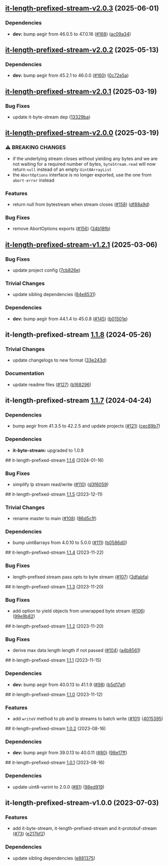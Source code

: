 ## [it-length-prefixed-stream-v2.0.3](https://github.com/achingbrain/it/compare/it-length-prefixed-stream-2.0.2...it-length-prefixed-stream-2.0.3) (2025-06-01)

### Dependencies

* **dev:** bump aegir from 46.0.5 to 47.0.16 ([#168](https://github.com/achingbrain/it/issues/168)) ([ac09a34](https://github.com/achingbrain/it/commit/ac09a34bbf8117d90d307638943c5f34724697bb))

## [it-length-prefixed-stream-v2.0.2](https://github.com/achingbrain/it/compare/it-length-prefixed-stream-2.0.1...it-length-prefixed-stream-2.0.2) (2025-05-13)

### Dependencies

* **dev:** bump aegir from 45.2.1 to 46.0.0 ([#160](https://github.com/achingbrain/it/issues/160)) ([0c72e5a](https://github.com/achingbrain/it/commit/0c72e5a14c16439d5d9db75a7a701b21ac6f7290))

## [it-length-prefixed-stream-v2.0.1](https://github.com/achingbrain/it/compare/it-length-prefixed-stream-2.0.0...it-length-prefixed-stream-2.0.1) (2025-03-19)

### Bug Fixes

* update it-byte-stream dep ([13329ba](https://github.com/achingbrain/it/commit/13329ba22308c6149d0faf10f28efdf5563ea6e2))

## [it-length-prefixed-stream-v2.0.0](https://github.com/achingbrain/it/compare/it-length-prefixed-stream-1.2.1...it-length-prefixed-stream-2.0.0) (2025-03-19)

### ⚠ BREAKING CHANGES

* if the underlying stream closes without yielding any bytes and we are not waiting for a required number of bytes, `byteStream.read` will now return `null` instead of an empty `Uint8ArrayList`
* the `AbortOptions` interface is no longer exported, use the one from `abort-error` instead

### Features

* return null from bytestream when stream closes ([#158](https://github.com/achingbrain/it/issues/158)) ([df88a9d](https://github.com/achingbrain/it/commit/df88a9d903226979f79bfdd59f4eae1906720954))

### Bug Fixes

* remove AbortOptions exports ([#156](https://github.com/achingbrain/it/issues/156)) ([34b18fb](https://github.com/achingbrain/it/commit/34b18fb28bd60d05c98a7d6d41f4f7986a20c144))

## [it-length-prefixed-stream-v1.2.1](https://github.com/achingbrain/it/compare/it-length-prefixed-stream-1.2.0...it-length-prefixed-stream-1.2.1) (2025-03-06)

### Bug Fixes

* update project config ([7cb826e](https://github.com/achingbrain/it/commit/7cb826ed356e8e43b7ffea51727096c2ce87fe21))

### Trivial Changes

* update sibling dependencies ([84e8531](https://github.com/achingbrain/it/commit/84e8531e30b55865afda41509ea7b9f521e6bd73))

### Dependencies

* **dev:** bump aegir from 44.1.4 to 45.0.8 ([#145](https://github.com/achingbrain/it/issues/145)) ([b01501e](https://github.com/achingbrain/it/commit/b01501e36e5085446f459dac95ea91f0304aca1a))

## it-length-prefixed-stream [1.1.8](https://github.com/achingbrain/it/compare/it-length-prefixed-stream-1.1.7...it-length-prefixed-stream-1.1.8) (2024-05-26)


### Trivial Changes

* update changelogs to new format ([33e243d](https://github.com/achingbrain/it/commit/33e243d6ce096de7fea1d9caf137175d2043ff31))


### Documentation

* update readme files ([#127](https://github.com/achingbrain/it/issues/127)) ([b168296](https://github.com/achingbrain/it/commit/b168296357504d70ec4ec0486d6de166f8ee5446))

## it-length-prefixed-stream [1.1.7](https://github.com/achingbrain/it/compare/it-length-prefixed-stream-v1.1.6...it-length-prefixed-stream-1.1.7) (2024-04-24)


### Dependencies

* bump aegir from 41.3.5 to 42.2.5 and update projects ([#121](https://github.com/achingbrain/it/issues/121)) ([cec89b7](https://github.com/achingbrain/it/commit/cec89b7c790bea695b053e3b6b3c255655def1cd))



### Dependencies

* **it-byte-stream:** upgraded to 1.0.9

## it-length-prefixed-stream [1.1.6](https://github.com/achingbrain/it/compare/it-length-prefixed-stream-v1.1.5...it-length-prefixed-stream-v1.1.6) (2024-01-16)


### Bug Fixes

* simplify lp stream read/write ([#110](https://github.com/achingbrain/it/issues/110)) ([d3f6059](https://github.com/achingbrain/it/commit/d3f605942064df51371dc540fe7dfb9ead75f195))

## it-length-prefixed-stream [1.1.5](https://github.com/achingbrain/it/compare/it-length-prefixed-stream-v1.1.4...it-length-prefixed-stream-v1.1.5) (2023-12-11)


### Trivial Changes

* rename master to main ([#108](https://github.com/achingbrain/it/issues/108)) ([86d5c1f](https://github.com/achingbrain/it/commit/86d5c1f2082c79a49ef1e75511abfa7e647fd7b9))


### Dependencies

* bump uint8arrays from 4.0.10 to 5.0.0 ([#111](https://github.com/achingbrain/it/issues/111)) ([b0586d0](https://github.com/achingbrain/it/commit/b0586d0d1adf2ecf7a14f53aa8fd8220aaaf78dc))

## it-length-prefixed-stream [1.1.4](https://github.com/achingbrain/it/compare/it-length-prefixed-stream-v1.1.3...it-length-prefixed-stream-v1.1.4) (2023-11-22)


### Bug Fixes

* length-prefixed stream pass opts to byte stream ([#107](https://github.com/achingbrain/it/issues/107)) ([3dfabfa](https://github.com/achingbrain/it/commit/3dfabfa17d89bd6bd18f64642377720159308f0e))

## it-length-prefixed-stream [1.1.3](https://github.com/achingbrain/it/compare/it-length-prefixed-stream-v1.1.2...it-length-prefixed-stream-v1.1.3) (2023-11-20)


### Bug Fixes

* add option to yield objects from unwrapped byte stream ([#106](https://github.com/achingbrain/it/issues/106)) ([99e9b82](https://github.com/achingbrain/it/commit/99e9b8242b390703f7c9fa44a7edbb27cee920b8))

## it-length-prefixed-stream [1.1.2](https://github.com/achingbrain/it/compare/it-length-prefixed-stream-v1.1.1...it-length-prefixed-stream-v1.1.2) (2023-11-20)


### Bug Fixes

* derive max data length length if not passed ([#104](https://github.com/achingbrain/it/issues/104)) ([a4b8561](https://github.com/achingbrain/it/commit/a4b8561b351e377b3b45edce2254956393c1205a))

## it-length-prefixed-stream [1.1.1](https://github.com/achingbrain/it/compare/it-length-prefixed-stream-v1.1.0...it-length-prefixed-stream-v1.1.1) (2023-11-15)


### Dependencies

* **dev:** bump aegir from 40.0.13 to 41.1.9 ([#98](https://github.com/achingbrain/it/issues/98)) ([b5d17af](https://github.com/achingbrain/it/commit/b5d17af750dfa2191423dcf06f37b06e5a866ec8))

## it-length-prefixed-stream [1.1.0](https://github.com/achingbrain/it/compare/it-length-prefixed-stream-v1.0.2...it-length-prefixed-stream-v1.1.0) (2023-11-12)


### Features

* add `writeV` method to pb and lp streams to batch write ([#101](https://github.com/achingbrain/it/issues/101)) ([4015395](https://github.com/achingbrain/it/commit/40153954baf3816c553ae670935e81b8a0955009))

## it-length-prefixed-stream [1.0.2](https://github.com/achingbrain/it/compare/it-length-prefixed-stream-v1.0.1...it-length-prefixed-stream-v1.0.2) (2023-08-16)


### Dependencies

* **dev:** bump aegir from 39.0.13 to 40.0.11 ([#80](https://github.com/achingbrain/it/issues/80)) ([98e17ff](https://github.com/achingbrain/it/commit/98e17ff5f108fce177d98a56c201533a415623e4))

## it-length-prefixed-stream [1.0.1](https://github.com/achingbrain/it/compare/it-length-prefixed-stream-v1.0.0...it-length-prefixed-stream-v1.0.1) (2023-08-16)


### Dependencies

* update uint8-varint to 2.0.0 ([#81](https://github.com/achingbrain/it/issues/81)) ([98ed919](https://github.com/achingbrain/it/commit/98ed919d96116dcad58599791c268d6eebc04c87))

## it-length-prefixed-stream-v1.0.0 (2023-07-03)


### Features

* add it-byte-stream, it-length-prefixed-stream and it-protobuf-stream ([#73](https://github.com/achingbrain/it/issues/73)) ([e217bf2](https://github.com/achingbrain/it/commit/e217bf27f1dc1de3272f1273f47e71caa159783a))


### Dependencies

* update sibling dependencies ([e881375](https://github.com/achingbrain/it/commit/e881375c1352751849908e4638576898f436c4bb))
